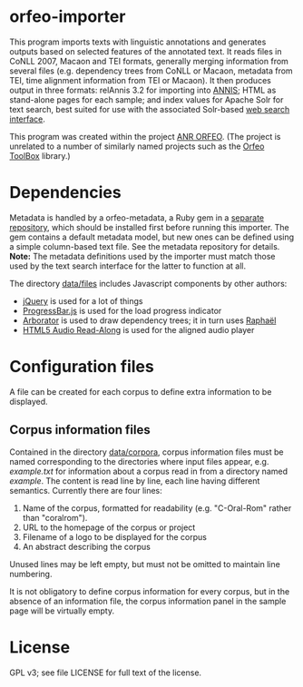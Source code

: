 # orfeo-importer

This program imports texts with linguistic annotations and generates
outputs based on selected features of the annotated text. It reads
files in CoNLL 2007, Macaon and TEI formats, generally merging
information from several files (e.g. dependency trees from CoNLL or
Macaon, metadata from TEI, time alignment information from TEI or
Macaon). It then produces output in three formats: relAnnis 3.2 for
importing into [ANNIS](http://annis-tools.org/); HTML as stand-alone
pages for each sample; and index values for Apache Solr for text
search, best suited for use with the associated Solr-based
[web search interface](https://github.com/larilampen/orfeo-search).

This program was created within the project [ANR
ORFEO](http://www.projet-orfeo.fr/). (The project is unrelated to a
number of similarly named projects such as the [Orfeo
ToolBox](https://www.orfeo-toolbox.org/) library.)


# Dependencies

Metadata is handled by a orfeo-metadata, a Ruby gem in a
[separate repository](https://github.com/larilampen/orfeo-metadata),
which should be installed first before running this importer. The gem
contains a default metadata model, but new ones can be defined using a
simple column-based text file. See the metadata repository for
details. **Note:** The metadata definitions used by the importer must
match those used by the text search interface for the latter to
function at all.

The directory [data/files](data/files) includes Javascript components
by other authors:

 - [jQuery](http://jquery.com/) is used for a lot of things
 - [ProgressBar.js](http://kimmobrunfeldt.github.io/progressbar.js/) is used for the load progress indicator
 - [Arborator](http://arborator.ilpga.fr/) is used to draw dependency trees; it in turn uses [Raphaël](http://raphaeljs.com/)
 - [HTML5 Audio Read-Along](https://github.com/westonruter/html5-audio-read-along) is used for the aligned audio player


# Configuration files

A file can be created for each corpus to define extra information to
be displayed.

## Corpus information files

Contained in the directory [data/corpora](data/corpora), corpus
information files must be named corresponding to the directories where
input files appear, e.g. *example.txt* for information about a corpus
read in from a directory named *example*. The content is read line by
line, each line having different semantics. Currently there are four
lines:

 1. Name of the corpus, formatted for readability (e.g. "C-Oral-Rom"
    rather than "coralrom").
 1. URL to the homepage of the corpus or project
 1. Filename of a logo to be displayed for the corpus
 1. An abstract describing the corpus

Unused lines may be left empty, but must not be omitted to maintain
line numbering.

It is not obligatory to define corpus information for every corpus,
but in the absence of an information file, the corpus information
panel in the sample page will be virtually empty.


# License

GPL v3; see file LICENSE for full text of the license.
